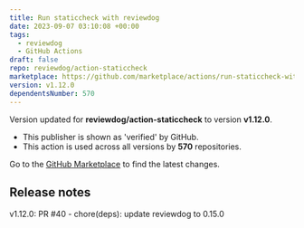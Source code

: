 ```yaml
---
title: Run staticcheck with reviewdog
date: 2023-09-07 03:10:08 +00:00
tags:
  - reviewdog
  - GitHub Actions
draft: false
repo: reviewdog/action-staticcheck
marketplace: https://github.com/marketplace/actions/run-staticcheck-with-reviewdog
version: v1.12.0
dependentsNumber: 570
---
```



Version updated for **reviewdog/action-staticcheck** to version **v1.12.0**.
- This publisher is shown as 'verified' by GitHub.
- This action is used across all versions by **570** repositories.

Go to the [GitHub Marketplace](https://github.com/marketplace/actions/run-staticcheck-with-reviewdog) to find the latest changes.

## Release notes

v1.12.0: PR #40 - chore(deps): update reviewdog to 0.15.0
